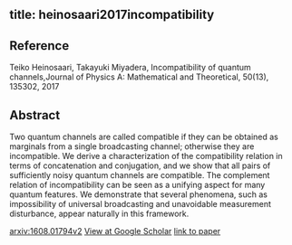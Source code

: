 title: heinosaari2017incompatibility
---


## Reference

Teiko Heinosaari, Takayuki Miyadera, Incompatibility of quantum channels,Journal of Physics A: Mathematical and Theoretical, 50(13), 135302, 2017

## Abstract 
  Two quantum channels are called compatible if they can be obtained as
marginals from a single broadcasting channel; otherwise they are incompatible.
We derive a characterization of the compatibility relation in terms of
concatenation and conjugation, and we show that all pairs of sufficiently noisy
quantum channels are compatible. The complement relation of incompatibility can
be seen as a unifying aspect for many quantum features. We demonstrate that
several phenomena, such as impossibility of universal broadcasting and
unavoidable measurement disturbance, appear naturally in this framework.

    

[arxiv:1608.01794v2](https://arxiv.org/abs/1608.01794v2)
[View at Google Scholar](https://scholar.google.com/scholar_lookup?arxiv_id=1608.01794)
[link to paper](https://iopscience.iop.org/article/10.1088/1751-8121/aa5f6b/meta?casa_token=qp2t2dwoyrcAAAAA:9pkgmt5R8e_BTBZT7pBwQzAHg9gXmID56TGTDM3YqxYG1-sdMqR6dBxEmOE5sRwFVdmjeYL5rPE)
